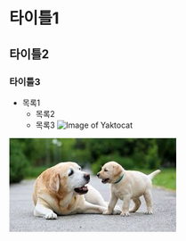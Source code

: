 # 타이틀1
## 타이틀2
### 타이틀3
* 목록1
  * 목록2
  * 목록3
![Image of Yaktocat](https://dictionary.cambridge.org/ko/images/thumb/tree_noun_001_18152.jpg)


![Image of Yaktocat](dog.jpg)
